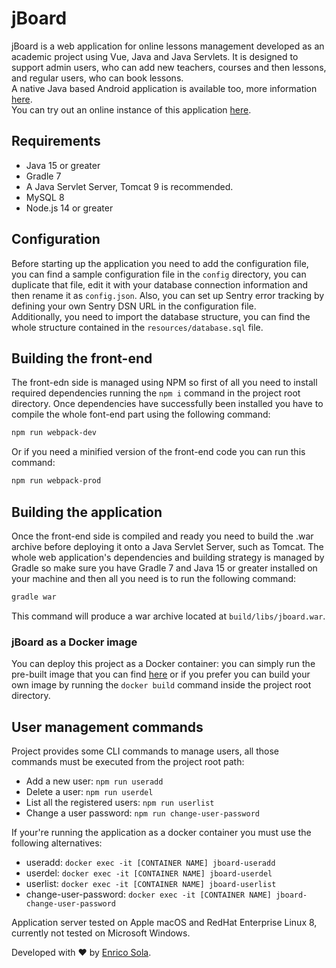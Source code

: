 # jBoard

jBoard is a web application for online lessons management developed as an academic project using Vue, Java and Java Servlets. It is designed to support admin users, who can add new teachers, courses and then lessons, and regular users, who can book lessons.
<br />
A native Java based Android application is available too, more information [here](https://github.com/RyanJ93/jboard-android).
<br />
You can try out an online instance of this application [here](http://jboard.enricosola.dev).

## Requirements

- Java 15 or greater
- Gradle 7
- A Java Servlet Server, Tomcat 9 is recommended.
- MySQL 8
- Node.js 14 or greater

## Configuration

Before starting up the application you need to add the configuration file, you can find a sample configuration file in the `config` directory, you can duplicate that file, edit it with your database connection information and then rename it as `config.json`. Also, you can set up Sentry error tracking by defining your own Sentry DSN URL in the configuration file. <br />
Additionally, you need to import the database structure, you can find the whole structure contained in the `resources/database.sql` file.

## Building the front-end

The front-edn side is managed using NPM so first of all you need to install required dependencies running the `npm i` command in the project root directory. Once dependencies have successfully been installed you have to compile the whole font-end part using the following command:

```bash
npm run webpack-dev
```

Or if you need a minified version of the front-end code you can run this command:

```bash
npm run webpack-prod
```

## Building the application

Once the front-end side is compiled and ready you need to build the .war archive before deploying it onto a Java Servlet Server, such as Tomcat. The whole web application's dependencies and building strategy is managed by Gradle so make sure you have Gradle 7 and Java 15 or greater installed on your machine and then all you need is to run the following command:

```bash
gradle war
```

This command will produce a war archive located at `build/libs/jboard.war`.

### jBoard as a Docker image

You can deploy this project as a Docker container: you can simply run the pre-built image that you can find [here](https://hub.docker.com/repository/docker/enricosola/jboard) or if you prefer you can build your own image by running the `docker build` command inside the project root directory.

## User management commands

Project provides some CLI commands to manage users, all those commands must be executed from the project root path:

- Add a new user: `npm run useradd`
- Delete a user: `npm run userdel`
- List all the registered users: `npm run userlist`
- Change a user password: `npm run change-user-password`

If your're running the application as a docker container you must use the following alternatives:

- useradd: `docker exec -it [CONTAINER NAME] jboard-useradd`
- userdel: `docker exec -it [CONTAINER NAME] jboard-userdel`
- userlist: `docker exec -it [CONTAINER NAME] jboard-userlist`
- change-user-password: `docker exec -it [CONTAINER NAME] jboard-change-user-password`

Application server tested on Apple macOS and RedHat Enterprise Linux 8, currently not tested on Microsoft Windows.

Developed with ❤️ by [Enrico Sola](https://www.enricosola.dev).